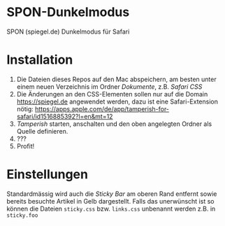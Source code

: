 # SPON-Dunkelmodus
SPON (spiegel.de) Dunkelmodus für Safari

# Installation
1. Die Dateien dieses Repos auf den Mac abspeichern, am besten unter einem neuen Verzeichnis im Ordner *Dokumente*, z.B. *Safari CSS*
1. Die Änderungen an den CSS-Elementen sollen nur auf die Domain https://spiegel.de angewendet werden, dazu ist eine Safari-Extension nötig: https://apps.apple.com/de/app/tamperish-for-safari/id1516885392?l=en&mt=12
1. *Tamperish* starten, anschalten und den oben angelegten Ordner als Quelle definieren.
2. ???
3. Profit!

# Einstellungen
Standardmässig wird auch die *Sticky Bar* am oberen Rand entfernt sowie bereits besuchte Artikel in Gelb dargestellt. Falls das unerwünscht ist so können die Dateien `sticky.css` bzw. `links.css` unbenannt werden z.B. in `sticky.foo`
